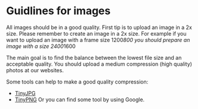 # Guidlines for images 


All images should be in a good quality. First tip is </b>to upload an image in a 2x size.</b> 
Please remember to create an image in a 2x size. For example if you want to upload an image with a frame size 1200*800 you should prepare an image with a size 2400*1600

The main goal is to find the balance between the lowest file size and an acceptable quality. You should upload a medium compression (high quality) photos at our websites.

Some tools can help to make a good quality compression: 
* [TinyJPG](https://tinyjpg.com/) 
* [TinyPNG](https://tinypng.com/) 
Or you can find some tool by using Google.

